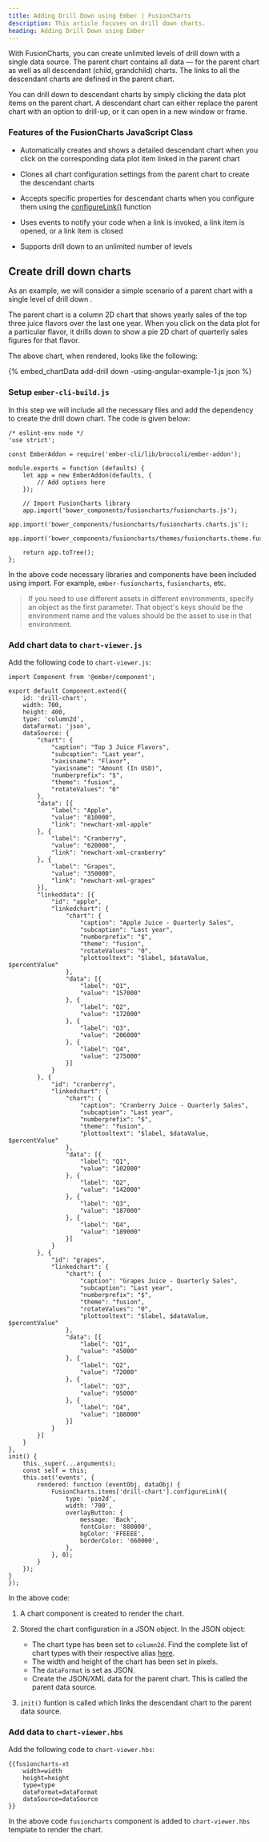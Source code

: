 ```yaml
---
title: Adding Drill Down using Ember | FusionCharts
description: This article focuses on drill down charts.
heading: Adding Drill Down using Ember
---
```


With FusionCharts, you can create unlimited levels of drill down  with a single data source. The parent chart contains all data — for the parent chart as well as all descendant (child, grandchild) charts. The links to all the descendant charts are defined in the parent chart.

You can drill down  to descendant charts by simply clicking the data plot items on the parent chart. A descendant chart can either replace the parent chart with an option to drill-up, or it can open in a new window or frame.

### Features of the FusionCharts JavaScript Class

* Automatically creates and shows a detailed descendant chart when you click on the corresponding data plot item linked in the parent chart

* Clones all chart configuration settings from the parent chart to create the descendant charts

* Accepts specific properties for descendant charts when you configure them using the [configureLink()](https://www.fusioncharts.com/dev/api/fusioncharts/fusioncharts-methods#configurelink) function

* Uses events to notify your code when a link is invoked, a link item is opened, or a link item is closed

* Supports drill down  to an unlimited number of levels

## Create drill down  charts 

As an example, we will consider a simple scenario of a parent chart with a single level of drill down .

The parent chart is a column 2D chart that shows yearly sales of the top three juice flavors over the last one year. When you click on the data plot for a particular flavor, it drills down to show a pie 2D chart of quarterly sales figures for that flavor.

The above chart, when rendered, looks like the following:

{% embed_chartData add-drill down -using-angular-example-1.js json %}

### Setup `ember-cli-build.js`

In this step we will include all the necessary files and add the dependency to create the drill down  chart. The code is given below:

```
/* eslint-env node */
'use strict';

const EmberAddon = require('ember-cli/lib/broccoli/ember-addon');

module.exports = function (defaults) {
    let app = new EmberAddon(defaults, {
        // Add options here
    });

    // Import FusionCharts library
    app.import('bower_components/fusioncharts/fusioncharts.js');
    app.import('bower_components/fusioncharts/fusioncharts.charts.js');        
    app.import('bower_components/fusioncharts/themes/fusioncharts.theme.fusion.js');

    return app.toTree();
};
```

In the above code necessary libraries and components have been included using import. For example, `ember-fusioncharts`, `fusioncharts`, etc.

> If you need to use different assets in different environments, specify an object as the first parameter. That object's keys should be the environment name and the values should be the asset to use in that environment.

### Add chart data to `chart-viewer.js`

Add the following code to `chart-viewer.js`:

```
import Component from '@ember/component';

export default Component.extend({    
    id: 'drill-chart',    
    width: 700,
    height: 400,
    type: 'column2d',
    dataFormat: 'json',
    dataSource: {
        "chart": {
            "caption": "Top 3 Juice Flavors",
            "subcaption": "Last year",
            "xaxisname": "Flavor",
            "yaxisname": "Amount (In USD)",
            "numberprefix": "$",
            "theme": "fusion",
            "rotateValues": "0"
        },
        "data": [{
            "label": "Apple",
            "value": "810000",
            "link": "newchart-xml-apple"
        }, {
            "label": "Cranberry",
            "value": "620000",
            "link": "newchart-xml-cranberry"
        }, {
            "label": "Grapes",
            "value": "350000",
            "link": "newchart-xml-grapes"
        }],
        "linkeddata": [{
            "id": "apple",
            "linkedchart": {
                "chart": {
                    "caption": "Apple Juice - Quarterly Sales",
                    "subcaption": "Last year",
                    "numberprefix": "$",
                    "theme": "fusion",
                    "rotateValues": "0",
                    "plottooltext": "$label, $dataValue,  $percentValue"
                },
                "data": [{
                    "label": "Q1",
                    "value": "157000"
                }, {
                    "label": "Q2",
                    "value": "172000"
                }, {
                    "label": "Q3",
                    "value": "206000"
                }, {
                    "label": "Q4",
                    "value": "275000"
                }]
            }
        }, {
            "id": "cranberry",
            "linkedchart": {
                "chart": {
                    "caption": "Cranberry Juice - Quarterly Sales",
                    "subcaption": "Last year",
                    "numberprefix": "$",
                    "theme": "fusion",
                    "plottooltext": "$label, $dataValue,  $percentValue"
                },
                "data": [{
                    "label": "Q1",
                    "value": "102000"
                }, {
                    "label": "Q2",
                    "value": "142000"
                }, {
                    "label": "Q3",
                    "value": "187000"
                }, {
                    "label": "Q4",
                    "value": "189000"
                }]
            }
        }, {
            "id": "grapes",
            "linkedchart": {
                "chart": {
                    "caption": "Grapes Juice - Quarterly Sales",
                    "subcaption": "Last year",
                    "numberprefix": "$",
                    "theme": "fusion",
                    "rotateValues": "0",
                    "plottooltext": "$label, $dataValue,  $percentValue"
                },
                "data": [{
                    "label": "Q1",
                    "value": "45000"
                }, {
                    "label": "Q2",
                    "value": "72000"
                }, {
                    "label": "Q3",
                    "value": "95000"
                }, {
                    "label": "Q4",
                    "value": "108000"
                }]
            }
        }]
    }
},
init() {
    this._super(...arguments);
    const self = this;
    this.set('events', {
        rendered: function (eventObj, dataObj) {
            FusionCharts.items['drill-chart'].configureLink({
                type: 'pie2d',
                width: '700',
                overlayButton: {
					message: 'Back',
					fontColor: '880000',
					bgColor: 'FFEEEE',
					borderColor: '660000',
                },
            }, 0);
        }
    });
}
});
```

In the above code:

1. A chart component is created to render the chart.

2. Stored the chart configuration in a JSON object. In the JSON object:
    * The chart type has been set to `column2d`. Find the complete list of chart types with their respective alias [here](https://www.fusioncharts.com/dev/chart-guide/list-of-charts).
    * The width and height of the chart has been set in pixels. 
    * The `dataFormat` is set as JSON.
    * Create the JSON/XML data for the parent chart. This is called the parent data source.

3. `init()` funtion is called which links the descendant chart to the parent data source.

### Add data to `chart-viewer.hbs`

Add the following code to `chart-viewer.hbs`:

```
{{fusioncharts-xt
    width=width
    height=height
    type=type
    dataFormat=dataFormat
    dataSource=dataSource
}}
```

In the above code `fusioncharts` component is added to `chart-viewer.hbs` template to render the chart.
